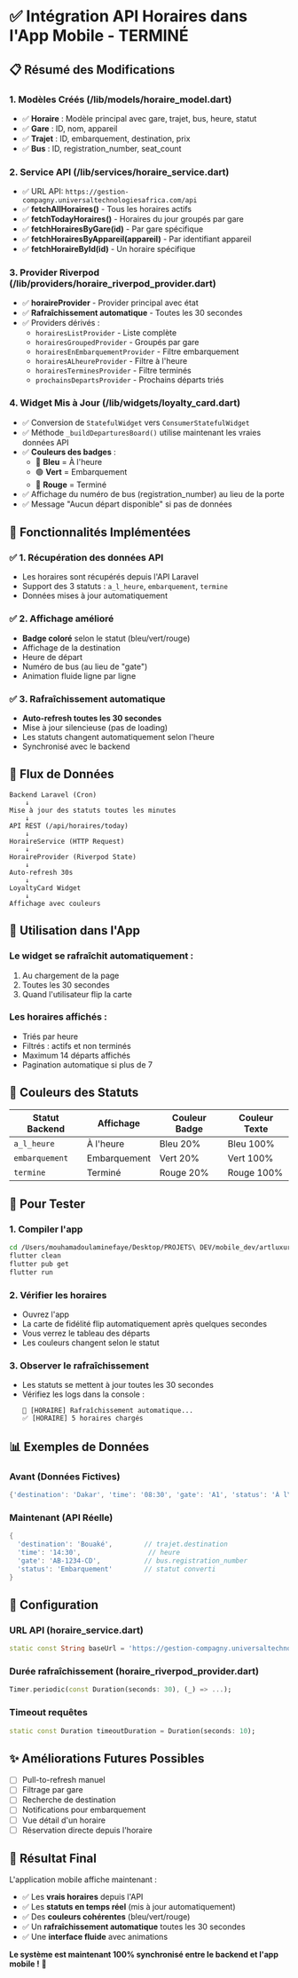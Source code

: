 # ✅ Intégration API Horaires dans l'App Mobile - TERMINÉ

## 📋 Résumé des Modifications

### 1. Modèles Créés (/lib/models/horaire_model.dart)
- ✅ **Horaire** : Modèle principal avec gare, trajet, bus, heure, statut
- ✅ **Gare** : ID, nom, appareil
- ✅ **Trajet** : ID, embarquement, destination, prix
- ✅ **Bus** : ID, registration_number, seat_count

### 2. Service API (/lib/services/horaire_service.dart)
- ✅ URL API: `https://gestion-compagny.universaltechnologiesafrica.com/api`
- ✅ **fetchAllHoraires()** - Tous les horaires actifs
- ✅ **fetchTodayHoraires()** - Horaires du jour groupés par gare
- ✅ **fetchHorairesByGare(id)** - Par gare spécifique
- ✅ **fetchHorairesByAppareil(appareil)** - Par identifiant appareil
- ✅ **fetchHoraireById(id)** - Un horaire spécifique

### 3. Provider Riverpod (/lib/providers/horaire_riverpod_provider.dart)
- ✅ **horaireProvider** - Provider principal avec état
- ✅ **Rafraîchissement automatique** - Toutes les 30 secondes
- ✅ Providers dérivés :
  - `horairesListProvider` - Liste complète
  - `horairesGroupedProvider` - Groupés par gare
  - `horairesEnEmbarquementProvider` - Filtre embarquement
  - `horairesALheureProvider` - Filtre à l'heure
  - `horairesTerminesProvider` - Filtre terminés
  - `prochainsDepartsProvider` - Prochains départs triés

### 4. Widget Mis à Jour (/lib/widgets/loyalty_card.dart)
- ✅ Conversion de `StatefulWidget` vers `ConsumerStatefulWidget`
- ✅ Méthode `_buildDeparturesBoard()` utilise maintenant les vraies données API
- ✅ **Couleurs des badges** :
  - 🔵 **Bleu** = À l'heure
  - 🟢 **Vert** = Embarquement
  - 🔴 **Rouge** = Terminé
- ✅ Affichage du numéro de bus (registration_number) au lieu de la porte
- ✅ Message "Aucun départ disponible" si pas de données

## 🎯 Fonctionnalités Implémentées

### ✅ 1. Récupération des données API
- Les horaires sont récupérés depuis l'API Laravel
- Support des 3 statuts : `a_l_heure`, `embarquement`, `termine`
- Données mises à jour automatiquement

### ✅ 2. Affichage amélioré
- **Badge coloré** selon le statut (bleu/vert/rouge)
- Affichage de la destination
- Heure de départ
- Numéro de bus (au lieu de "gate")
- Animation fluide ligne par ligne

### ✅ 3. Rafraîchissement automatique
- **Auto-refresh toutes les 30 secondes**
- Mise à jour silencieuse (pas de loading)
- Les statuts changent automatiquement selon l'heure
- Synchronisé avec le backend

## 🔄 Flux de Données

```
Backend Laravel (Cron)
    ↓
Mise à jour des statuts toutes les minutes
    ↓
API REST (/api/horaires/today)
    ↓
HoraireService (HTTP Request)
    ↓
HoraireProvider (Riverpod State)
    ↓
Auto-refresh 30s
    ↓
LoyaltyCard Widget
    ↓
Affichage avec couleurs
```

## 📱 Utilisation dans l'App

### Le widget se rafraîchit automatiquement :
1. Au chargement de la page
2. Toutes les 30 secondes
3. Quand l'utilisateur flip la carte

### Les horaires affichés :
- Triés par heure
- Filtrés : actifs et non terminés
- Maximum 14 départs affichés
- Pagination automatique si plus de 7

## 🎨 Couleurs des Statuts

| Statut Backend | Affichage | Couleur Badge | Couleur Texte |
|----------------|-----------|---------------|---------------|
| `a_l_heure` | À l'heure | Bleu 20% | Bleu 100% |
| `embarquement` | Embarquement | Vert 20% | Vert 100% |
| `termine` | Terminé | Rouge 20% | Rouge 100% |

## 🚀 Pour Tester

### 1. Compiler l'app
```bash
cd /Users/mouhamadoulaminefaye/Desktop/PROJETS\ DEV/mobile_dev/artluxurybus
flutter clean
flutter pub get
flutter run
```

### 2. Vérifier les horaires
- Ouvrez l'app
- La carte de fidélité flip automatiquement après quelques secondes
- Vous verrez le tableau des départs
- Les couleurs changent selon le statut

### 3. Observer le rafraîchissement
- Les statuts se mettent à jour toutes les 30 secondes
- Vérifiez les logs dans la console :
  ```
  🔔 [HORAIRE] Rafraîchissement automatique...
  ✅ [HORAIRE] 5 horaires chargés
  ```

## 📊 Exemples de Données

### Avant (Données Fictives)
```dart
{'destination': 'Dakar', 'time': '08:30', 'gate': 'A1', 'status': 'À l\'heure'}
```

### Maintenant (API Réelle)
```dart
{
  'destination': 'Bouaké',        // trajet.destination
  'time': '14:30',                 // heure
  'gate': 'AB-1234-CD',           // bus.registration_number
  'status': 'Embarquement'        // statut converti
}
```

## 🔧 Configuration

### URL API (horaire_service.dart)
```dart
static const String baseUrl = 'https://gestion-compagny.universaltechnologiesafrica.com/api';
```

### Durée rafraîchissement (horaire_riverpod_provider.dart)
```dart
Timer.periodic(const Duration(seconds: 30), (_) => ...);
```

### Timeout requêtes
```dart
static const Duration timeoutDuration = Duration(seconds: 10);
```

## ✨ Améliorations Futures Possibles

- [ ] Pull-to-refresh manuel
- [ ] Filtrage par gare
- [ ] Recherche de destination
- [ ] Notifications pour embarquement
- [ ] Vue détail d'un horaire
- [ ] Réservation directe depuis l'horaire

## 🎉 Résultat Final

L'application mobile affiche maintenant :
- ✅ Les **vrais horaires** depuis l'API
- ✅ Les **statuts en temps réel** (mis à jour automatiquement)
- ✅ Des **couleurs cohérentes** (bleu/vert/rouge)
- ✅ Un **rafraîchissement automatique** toutes les 30 secondes
- ✅ Une **interface fluide** avec animations

**Le système est maintenant 100% synchronisé entre le backend et l'app mobile !** 🚀
